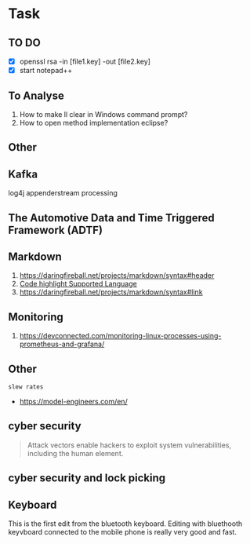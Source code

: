 # Task
## TO DO
 - [x] openssl rsa -in [file1.key] -out [file2.key]
 - [x] start notepad++ 

## To Analyse 
1. How to make ll clear in Windows command prompt?
1. How to open method implementation eclipse?


## Other
## Kafka 
log4j appenderstream processing

## The Automotive Data and Time Triggered Framework (ADTF) 

## Markdown
1. https://daringfireball.net/projects/markdown/syntax#header
1. [Code highlight Supported Language](http://www.rubycoloredglasses.com/2013/04/languages-supported-by-github-flavored-markdown/)
1. https://daringfireball.net/projects/markdown/syntax#link

## Monitoring
1. https://devconnected.com/monitoring-linux-processes-using-prometheus-and-grafana/

## Other
```
slew rates
```
* https://model-engineers.com/en/
## cyber security
> Attack vectors enable hackers to exploit system vulnerabilities, including the human element.
## cyber security and lock picking
## Keyboard
This is the first edit from the bluetooth keyboard. Editing with bluethooth keyvboard connected to the mobile phone is really very good and fast. 
